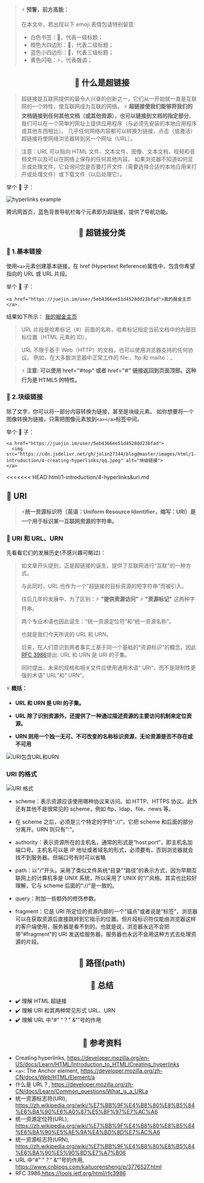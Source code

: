 > ⚡️ **预警，前方高能：**
>
> 在本文中，若出现以下 emoji 表情包请特别留意:
>
> - 白色书签：🔖，代表一级标题；
> - 橙色大四边形：🔶，代表二级标题；
> - 蓝色小四边形：🔹，代表三级标题；
> - 黄色闪电：⚡️，代表强调；

## <center>🔖 什么是超链接</center>

> 超链接是互联网提供的最令人兴奋的创新之一，它们从一开始就一直是互联网的一个特性，使互联网成为互联的网络。
> ⚡️ **超链接使我们能够将我们的文档链接到任何其他文档（或其他资源），也可以链接到文档的指定部分**，
> 我们可以在一个简单的网址上提供应用程序（与必须先安装的本地应用程序或其他东西相比）。
> 几乎任何网络内容都可以转换为链接，点击（或激活）超链接将使网络浏览器转到另一个网址（URL）。

> 注意：URL 可以指向 HTML 文件、文本文件、图像、文本文档、视频和音频文件以及可以在网络上保存的任何其他内容。
> 如果浏览器不知道如何显示或处理文件，它会询问您是否要打开文件（需要选择合适的本地应用来打开或处理文件）或下载文件（以后处理它）。

举个 🌰 子：

![hyperlinks example](https://cdn.jsdelivr.net/gh/jolin27144/blog-images/html-pic/html-1-4-1.jpeg)

腾讯网首页，蓝色背景导航栏每个元素即为超链接，提供了导航功能。

## <center>🔖 超链接分类</center>

### 🔶 1.基本链接

使用`<a>`元素创建基本链接，在 href (Hypertext Reference)属性中，包含你希望指向的 URL 或 URL 片段。

举个 🌰 子：

```
<a href="https://juejin.im/user/5eb4366ee51d4528dd23bfad">我的掘金主页</a>.
```

结果如下所示：
[我的掘金主页](https://juejin.im/user/5eb4366ee51d4528dd23bfad)

> URL 片段是哈希标记（#）前面的名称，哈希标记指定当前文档中的内部目标位置（HTML 元素的 ID）。

> URL 不限于基于 Web（HTTP）的文档，也可以使用浏览器支持的任何协议。
> 例如，在大多数浏览器中正常工作的 file:、ftp:和 mailto：。

> ⚡ **注意: 可以使用 href="#top" 或者 href="#" 链接返回到页面顶部。这种行为是 HTML5 的特性。**

### 🔶 2.块级链接

除了文字，你可以将一部分内容转换为链接，甚至是块级元素。
如你想要将一个图像转换为链接，只需把图像元素放到`<a></a>`标签中间。

举个 🌰 子：

```
<a href="https://juejin.im/user/5eb4366ee51d4528dd23bfad">
  <img src="https://cdn.jsdelivr.net/gh/jolin27144/blog@master/images/html/1-intruduction/4-creating-hyperlinks/qq.jpeg" alt="块级链接">
</a>
```

<<<<<<< HEAD:html/1-introduction/4-hyperlinks&uri.md
## 🔖 URI

> ⚡️**统一资源标识符（英语：Uniform Resource Identifier，缩写：URI）是一个用于标识某一互联网资源的字符串。**

### 🔶 URI 和 URL、URN

先看看它们的发展历史(不感兴趣可略过)：

> 如文章开头提到，正是超链接的诞生，提供了互联网进行“互联”的一种方式。
>
> 与此同时，URL 也作为一个”超链接的目标资源的短字符串"而被引入。
>
> 往后几年的发展中，为了区别：⚡️ **"提供资源访问"** ⚡️ **"资源标记"** 这两种字符串。
>
> 两个专业术语也因此诞生：“统一资源定位符”和“统一资源名称”。
>
> 也就是我们今天所说的 URL 和 URN。
>
> 后来，在人们意识到两者事实上基于同一个基础的“资源标识”的概念。因此[RFC 3986](https://tools.ietf.org/html/rfc3986)提出: URL 和 URN 是 URI 的子集。
>
> 同时提出，未来的规格和相关文件应使用通用术语“ URI”，而不是限制性更强的术语“ URL”和“ URN”。

⚡️ **概括：**

- **URL 和 URN 是 URI 的子集。**

- **URL 除了识别资源外，还提供了一种通过描述资源的主要访问机制来定位资源。**

- **URN 则用一个独一无可、不可改变的名称标识资源，无论资源是否不存在或不可用**

![URI包含URL和URN](https://upload.wikimedia.org/wikipedia/commons/thumb/c/c3/URI_Euler_Diagram_no_lone_URIs.svg/1920px-URI_Euler_Diagram_no_lone_URIs.svg.png)

### URI 的格式

![URI 格式](https://cdn.jsdelivr.net/gh/jolin27144/blog-images/html-pic/html-1-4-2.png)

- scheme：表示资源应该使用哪种协议来访问。如 HTTP、HTTPS 协议。此外还有其他不是很常见的 scheme，例如 ftp、ldap、file、news 等。

- 在 scheme 之后，必须是三个特定的字符“://”，它把 scheme 和后面的部分分离开。URN 则只有":"。

- authority：表示资源所在的主机名，通常的形式是“host:port”，即主机名加端口号。主机名可以是 IP 地址或者域名的形式，必须要有，否则浏览器就会找不到服务器。但端口号有时可以省略

- path：以"/"开头。采用了类似文件系统“目录”“路径”的表示方式，因为早期互联网上的计算机多是 UNIX 系统，所以采用了 UNIX 的“/”风格。其实也比较好理解，它与 scheme 后面的“://”是一致的。

- query：附加一些额外的修饰参数。

- fragment：它是 URI 所定位的资源内部的一个“锚点”或者说是“标签”，浏览器可以在获取资源后直接跳转到它指示的位置。但片段标识符仅能由浏览器这样的客户端使用，服务器是看不到的。也就是说，浏览器永远不会把带“#fragment”的 URI 发送给服务器，服务器也永远不会用这种方式去处理资源的片段。

## <center>🔖 路径(path)</center>

## <center>🔖 总结</center>

- ✔️ 理解 HTML 超链接
- ✔️ 理解 URI 和其两种常见形式 URL、URN
- ✔️ 理解 URL 中“#” “？” &“”号的作用

## <center>🔖 参考资料</center>

- Creating hyperlinks,
  https://developer.mozilla.org/en-US/docs/Learn/HTML/Introduction_to_HTML/Creating_hyperlinks
- `<a>`: The Anchor element,
  https://developer.mozilla.org/zh-CN/docs/Web/HTML/Element/a
- 什么是 URL？,
  https://developer.mozilla.org/zh-CN/docs/Learn/Common_questions/What_is_a_URLa
- 统一资源标志符(URI),
  https://zh.wikipedia.org/wiki/%E7%BB%9F%E4%B8%80%E8%B5%84%E6%BA%90%E6%A0%87%E5%BF%97%E7%AC%A6
- 统一资源定位符(URL),
  https://zh.wikipedia.org/wiki/%E7%BB%9F%E4%B8%80%E8%B5%84%E6%BA%90%E5%AE%9A%E4%BD%8D%E7%AC%A6
- 统一资源标志符(URN),
  https://zh.wikipedia.org/wiki/%E7%BB%9F%E4%B8%80%E8%B5%84%E6%BA%90%E5%90%8D%E7%A7%B06
- URL 中“#” “？” &“”号的作用,
  https://www.cnblogs.com/kaituorensheng/p/3776527.html
- RFC 3986,https://tools.ietf.org/html/rfc3986
